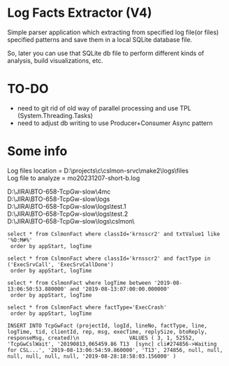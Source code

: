
# Log Facts Extractor (V4)

Simple parser application which extracting from specified log file(or files) specified patterns
and save them in a local SQLite database file.

So, later you can use that SQLite db file to perform different kinds of analysis, build visualizations, etc.

# TO-DO

- need to git rid of old way of parallel processing and use TPL (System.Threading.Tasks)
- need to adjust db writing to use Producer+Consumer Async pattern 

# Some info

Log files location = D:\projects\c\cslmon-srvc\make2\logs\files\
Log file to analyze = mo20231207-short-b.log

D:\JIRA\BTO-658-TcpGw-slow\4mc\
D:\JIRA\BTO-658-TcpGw-slow\logs\
D:\JIRA\BTO-658-TcpGw-slow\logs\test.1\
D:\JIRA\BTO-658-TcpGw-slow\logs\test.2\
D:\JIRA\BTO-658-TcpGw-slow\logs\cslmon\

	select * from CslmonFact where classId='krnsscr2' and txtValue1 like '%O:M#%'
	 order by appStart, logTime

	select * from CslmonFact where classId='krnsscr2' and factType in ('ExecSrvCall', 'ExecSrvCallDone')
	 order by appStart, logTime

	select * from CslmonFact where logTime between '2019-08-13:06:50:53.880000' and '2019-08-13:07:00:00.000000'
	 order by appStart, logTime

	select * from CslmonFact where factType='ExecCrash'
	 order by appStart, logTime

	INSERT INTO TcpGwFact (projectId, logId, lineNo, factType, line, logTime, tid, clientId, rep, msg, execTime, replySize, btoReply, responseMsg, created)\n                VALUES ( 3, 1, 52552, 'TcpGwCslWait', '20190813,065459.86 T13  [sync] cli#274856->Waiting for CSL...', '2019-08-13:06:54:59.860000', 'T13', 274856, null, null, null, null, null, null, '2019-08-28:18:58:03.156000' )

 

